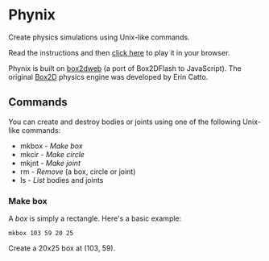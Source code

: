 # Phynix

Create physics simulations using Unix-like commands.

Read the instructions and then [click here](http://www.github.com) to play it in your browser.

Phynix is built on [box2dweb](http://code.google.com/p/box2dweb/) (a port of Box2DFlash to JavaScript). The original [Box2D](http://box2d.org/) physics engine was developed by Erin Catto.

## Commands

You can create and destroy bodies or joints using one of the following Unix-like commands:

* mkbox - _Make box_
* mkcir - _Make circle_
* mkjnt - _Make joint_
* rm - _Remove_ (a box, circle or joint)
* ls - _List_ bodies and joints

### Make box
A _box_ is simply a rectangle. Here's a basic example:

    mkbox 103 59 20 25

Create a 20x25 box at (103, 59).
